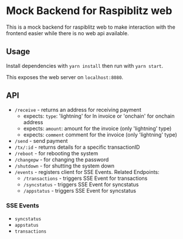 # Mock Backend for Raspiblitz web

This is a mock backend for raspiblitz web to make interaction with the frontend easier while there is no web api available.

## Usage

Install dependencies with `yarn install` then run with `yarn start`.

This exposes the web server on `localhost:8080`.

## API

- `/receive` - returns an address for receiving payment
  - expects: `type`: 'lightning' for ln invoice or 'onchain' for onchain address
  - expects: `amount`: amount for the invoice (only 'lightning' type)
  - expects: `comment` comment for the invoice (only 'lightning' type)
- `/send` - send payment
- `/tx/:id` - returns details for a specific transactionID
- `/reboot` - for rebooting the system
- `/changepw` - for changing the password
- `/shutdown` - for shutting the system down
- `/events` - registers client for SSE Events. Related Endpoints:
  - `/transactions` - triggers SSE Event for transactions
  - `/syncstatus` - triggers SSE Event for syncstatus
  - `/appstatus` - triggers SSE Event for syncstatus

### SSE Events

- `syncstatus`
- `appstatus`
- `transactions`
